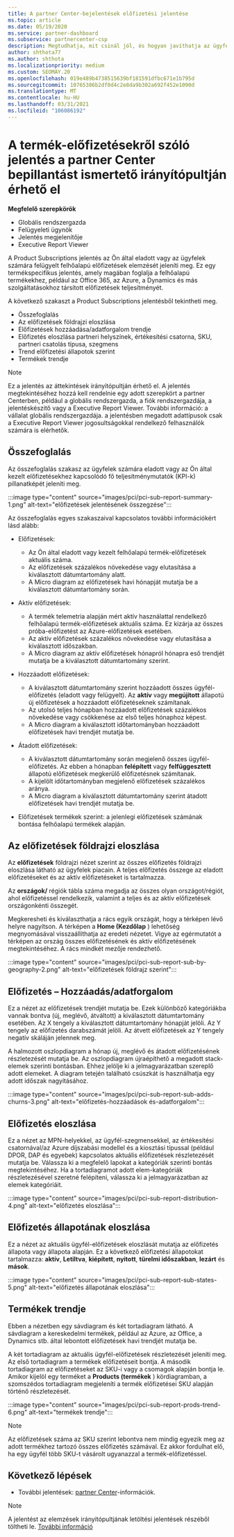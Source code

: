 ```yaml
---
title: A partner Center-bejelentések előfizetési jelentése
ms.topic: article
ms.date: 05/19/2020
ms.service: partner-dashboard
ms.subservice: partnercenter-csp
description: Megtudhatja, mit csinál jól, és hogyan javíthatja az ügyfelei számára eladott vagy kezelt felhőalapú előfizetésekkel kapcsolatos információkat.
author: shthota77
ms.author: shthota
ms.localizationpriority: medium
ms.custom: SEOMAY.20
ms.openlocfilehash: 019e489b4738515639bf181591dfbc671e1b795d
ms.sourcegitcommit: 10765386b2df0d4c2e8da9b302a692f452e1090d
ms.translationtype: MT
ms.contentlocale: hu-HU
ms.lasthandoff: 03/31/2021
ms.locfileid: "106086192"
---
```

# <a name="product-subscriptions-report-available-from-the-partner-center-insights-dashboard"></a>A termék-előfizetésekről szóló jelentés a partner Center bepillantást ismertető irányítópultján érhető el

**Megfelelő szerepkörök**

- Globális rendszergazda
- Felügyeleti ügynök
- Jelentés megjelenítője
- Executive Report Viewer

A Product Subscriptions jelentés az Ön által eladott vagy az ügyfelek számára felügyelt felhőalapú előfizetések elemzését jeleníti meg. Ez egy termékspecifikus jelentés, amely magában foglalja a felhőalapú termékekhez, például az Office 365, az Azure, a Dynamics és más szolgáltatásokhoz társított előfizetések teljesítményét.

A következő szakaszt a Product Subscriptions jelentésből tekintheti meg.

- Összefoglalás
- Az előfizetések földrajzi eloszlása
- Előfizetések hozzáadása/adatforgalom trendje
- Előfizetés eloszlása partneri helyszínek, értékesítési csatorna, SKU, partneri csatolás típusa, szegmens
- Trend előfizetési állapotok szerint
- Termékek trendje

 > [!NOTE]
 > Ez a jelentés az áttekintések irányítópultján érhető el. A jelentés megtekintéséhez hozzá kell rendelnie egy adott szerepkört a partner Centerben, például a globális rendszergazda, a fiók rendszergazdája, a jelentéskészítő vagy a Executive Report Viewer. További információ: a vállalat globális rendszergazdája. a jelentésben megadott adattípusok csak a Executive Report Viewer jogosultságokkal rendelkező felhasználók számára is elérhetők.

## <a name="summary"></a>Összefoglalás

Az összefoglalás szakasz az ügyfelek számára eladott vagy az Ön által kezelt előfizetésekhez kapcsolódó fő teljesítménymutatók (KPI-k) pillanatképét jeleníti meg.  

:::image type="content" source="images/pci/pci-sub-report-summary-1.png" alt-text="előfizetések jelentésének összegzése":::

Az összefoglalás egyes szakaszaival kapcsolatos további információkért lásd alább:

- Előfizetések:
  - Az Ön által eladott vagy kezelt felhőalapú termék-előfizetések aktuális száma.
  - Az előfizetések százalékos növekedése vagy elutasítása a kiválasztott dátumtartomány alatt.
  - A Micro diagram az előfizetések havi hónapját mutatja be a kiválasztott dátumtartomány során.

- Aktív előfizetések:
  - A termék telemetria alapján mért aktív használattal rendelkező felhőalapú termék-előfizetések aktuális száma. Ez kizárja az összes próba-előfizetést az Azure-előfizetések esetében.
  - Az aktív előfizetések százalékos növekedése vagy elutasítása a kiválasztott időszakban.
  - A Micro diagram az aktív előfizetések hónapról hónapra eső trendjét mutatja be a kiválasztott dátumtartomány szerint.

- Hozzáadott előfizetések:
  - A kiválasztott dátumtartomány szerint hozzáadott összes ügyfél-előfizetés (eladott vagy felügyelt). Az **aktív** vagy **megújított** állapotú új előfizetések a hozzáadott előfizetéseknek számítanak.
  - Az utolsó teljes hónapban hozzáadott előfizetések százalékos növekedése vagy csökkenése az első teljes hónaphoz képest.
  - A Micro diagram a kiválasztott időtartományban hozzáadott előfizetések havi trendjét mutatja be.

- Átadott előfizetések:
  - A kiválasztott dátumtartomány során megjelenő összes ügyfél-előfizetés. Az ebben a hónapban **felépített** vagy **felfüggesztett** állapotú előfizetések megkerülő előfizetésnek számítanak.  
  - A kijelölt időtartományban megjelenő előfizetések százalékos aránya.
  - A Micro diagram a kiválasztott dátumtartomány szerint átadott előfizetések havi trendjét mutatja be.

- Előfizetések termékek szerint: a jelenlegi előfizetések számának bontása felhőalapú termékek alapján.

## <a name="geographical-spread-of-subscriptions"></a>Az előfizetések földrajzi eloszlása

Az **előfizetések** földrajzi nézet szerint az összes előfizetés földrajzi eloszlása látható az ügyfelek piacain. A teljes előfizetés összege az eladott előfizetéseket és az aktív előfizetéseket is tartalmazza.

Az **országok/** régiók tábla száma megadja az összes olyan országot/régiót, ahol előfizetéssel rendelkezik, valamint a teljes és az aktív előfizetések országonkénti összegét.

Megkeresheti és kiválaszthatja a rács egyik országát, hogy a térképen lévő helyre nagyítson. A térképen a **Home (Kezdőlap** ) lehetőség megnyomásával visszaállíthatja az eredeti nézetet. Vigye az egérmutatót a térképen az ország összes előfizetésének és aktív előfizetésének megtekintéséhez. A rács mindkét mezője rendezhető.

:::image type="content" source="images/pci/pci-sub-report-sub-by-geography-2.png" alt-text="előfizetések földrajz szerint":::

## <a name="subscription-addschurns"></a>Előfizetés – Hozzáadás/adatforgalom

Ez a nézet az előfizetések trendjét mutatja be. Ezek különböző kategóriákba vannak bontva (új, meglévő, átváltott) a kiválasztott dátumtartomány esetében. Az X tengely a kiválasztott dátumtartomány hónapját jelöli. Az Y tengely az előfizetés darabszámát jelöli. Az átvett előfizetések az Y tengely negatív skáláján jelennek meg. 

A halmozott oszlopdiagram a hónap új, meglévő és átadott előfizetésének részletezését mutatja be. Az oszlopdiagram újraépíthető a megadott stack-elemek szerinti bontásban. Ehhez jelölje ki a jelmagyarázatban szereplő adott elemeket. A diagram tetején található csúszkát is használhatja egy adott időszak nagyításához.

:::image type="content" source="images/pci/pci-sub-report-sub-adds-churns-3.png" alt-text="előfizetés-hozzáadások és-adatforgalom":::

## <a name="subscription-distribution"></a>Előfizetés eloszlása

Ez a nézet az MPN-helyekkel, az ügyfél-szegmensekkel, az értékesítési csatornával/az Azure díjszabási modellel és a kiosztási típussal (például DPOR, DAP és egyebek) kapcsolatos aktuális előfizetések részletezését mutatja be. Válassza ki a megfelelő lapokat a kategóriák szerinti bontás megtekintéséhez. Ha a tortadiagramot adott elem-kategóriák részletezésével szeretné felépíteni, válassza ki a jelmagyarázatban az elemek kategóriáit.

:::image type="content" source="images/pci/pci-sub-report-distribution-4.png" alt-text="előfizetés eloszlása":::

## <a name="subscription-state-distribution"></a>Előfizetés állapotának eloszlása

Ez a nézet az aktuális ügyfél-előfizetések eloszlását mutatja az előfizetés állapota vagy állapota alapján. Ez a következő előfizetési állapotokat tartalmazza: **aktív**, **Letiltva**, **kiépített**, **nyitott**, **türelmi időszakban**, **lezárt** és **mások**.

:::image type="content" source="images/pci/pci-sub-report-sub-states-5.png" alt-text="előfizetés állapotának eloszlása":::

## <a name="products-trend"></a>Termékek trendje

Ebben a nézetben egy sávdiagram és két tortadiagram látható. A sávdiagram a kereskedelmi termékek, például az Azure, az Office, a Dynamics stb. által lebontott előfizetések havi trendjét mutatja be.

A két tortadiagram az aktuális ügyfél-előfizetések részletezését jeleníti meg. Az első tortadiagram a termékek előfizetéseit bontja. A második tortadiagram az előfizetéseket az SKU-i vagy a csomagok alapján bontja le. Amikor kijelöl egy terméket a **Products (termékek** ) kördiagramban, a szomszédos tortadiagram megjeleníti a termék előfizetései SKU alapján történő részletezését.

:::image type="content" source="images/pci/pci-sub-report-prods-trend-6.png" alt-text="termékek trendje":::

> [!NOTE]
 > Az előfizetések száma az SKU szerint lebontva nem mindig egyezik meg az adott termékhez tartozó összes előfizetés számával. Ez akkor fordulhat elő, ha egy ügyfél több SKU-t vásárolt ugyanazzal a termék-előfizetéssel.

## <a name="next-steps"></a>Következő lépések

- További jelentések: [partner Center](partner-center-insights.md)-információk.

>[!NOTE] 
> A jelentést az elemzések irányítópultjának letöltési jelentések részéből töltheti le. [További információ](pci-download-reports.md) 
